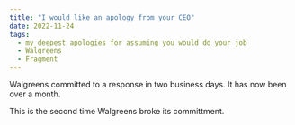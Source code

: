 ```yaml
---
title: "I would like an apology from your CEO"
date: 2022-11-24
tags:
  - my deepest apologies for assuming you would do your job
  - Walgreens
  - Fragment
---
```

Walgreens committed to a response in two business days. It has now been over a month.

This is the second time Walgreens broke its committment.